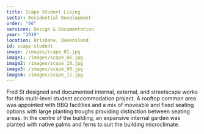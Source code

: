 ```yaml
---
title: Scape Student Living
sector: Residential Development
order: "06"
services: Design & Documentation
year: "2019"
location: Brisbane, Queensland
id: scape-student
image: /images/scape_01.jpg
image1: /images/scape_06.jpg
image2: /images/scape_10.jpg
image3: /images/scape_08.jpg
image4: /images/scape_12.jpg
---
```


Fred St designed and documented internal, external, and streetscape
works for this multi-level student accommodation project. A rooftop common
area was appointed with BBQ facilities and a mix of moveable and fixed seating
options with large planting troughs providing distinction between seating
areas. In the centre of the building, an expansive internal garden was planted
with native palms and ferns to suit the building microclimate.
